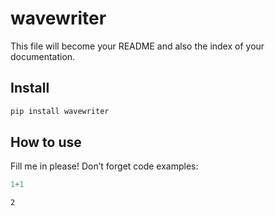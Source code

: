 wavewriter
================

<!-- WARNING: THIS FILE WAS AUTOGENERATED! DO NOT EDIT! -->

This file will become your README and also the index of your
documentation.

## Install

``` sh
pip install wavewriter
```

## How to use

Fill me in please! Don’t forget code examples:

``` python
1+1
```

    2
